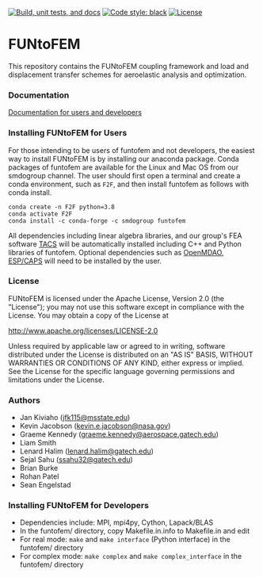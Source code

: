[![Build, unit tests, and docs](https://github.com/smdogroup/funtofem/actions/workflows/unit_tests.yml/badge.svg)](https://github.com/smdogroup/tacs/actions/workflows/unit_tests.yml)
[![Code style: black](https://img.shields.io/badge/code%20style-black-000000.svg)](https://github.com/psf/black)
[![License](https://img.shields.io/badge/License-Apache_2.0-blue.svg)](https://opensource.org/licenses/Apache-2.0)

# FUNtoFEM #

This repository contains the FUNtoFEM coupling framework and load and displacement transfer schemes for aeroelastic analysis and optimization.

### Documentation ###

[Documentation for users and developers](https://smdogroup.github.io/funtofem/index.html)

### Installing FUNtoFEM for Users ###
For those intending to be users of funtofem and not developers, the easiest way to install FUNtoFEM is by installing our anaconda package.
Conda packages of funtofem are available for the Linux and Mac OS from our smdogroup channel. The user should first open a terminal and create
a conda environment, such as `F2F`, and then install funtofem as follows with conda install.
```
conda create -n F2F python=3.8
conda activate F2F
conda install -c conda-forge -c smdogroup funtofem
```

All dependencies including linear algebra libraries, and our group's FEA software [TACS](https://github.com/smdogroup/tacs) will be automatically
installed including C++ and Python libraries of funtofem. Optional dependencies such as [OpenMDAO](https://github.com/OpenMDAO/OpenMDAO), [ESP/CAPS](https://acdl.mit.edu/ESP/) will need to be installed by the user.

### License ###

FUNtoFEM is licensed under the Apache License, Version 2.0 (the "License");
you may not use this software except in compliance with the License.
You may obtain a copy of the License at

   http://www.apache.org/licenses/LICENSE-2.0

Unless required by applicable law or agreed to in writing, software
distributed under the License is distributed on an "AS IS" BASIS,
WITHOUT WARRANTIES OR CONDITIONS OF ANY KIND, either express or implied.
See the License for the specific language governing permissions and
limitations under the License.

### Authors ###

* Jan Kiviaho (jfk115@msstate.edu)
* Kevin Jacobson (kevin.e.jacobson@nasa.gov)
* Graeme Kennedy (graeme.kennedy@aerospace.gatech.edu)
* Liam Smith
* Lenard Halim (lenard.halim@gatech.edu)
* Sejal Sahu (ssahu32@gatech.edu)
* Brian Burke
* Rohan Patel
* Sean Engelstad

### Installing FUNtoFEM for Developers ###
* Dependencies include: MPI, mpi4py, Cython, Lapack/BLAS
* In the funtofem/ directory, copy Makefile.in.info to Makefile.in and edit
* For real mode: `make` and `make interface` (Python interface) in the funtofem/ directory
* For complex mode: `make complex` and `make complex_interface` in the funtofem/ directory
